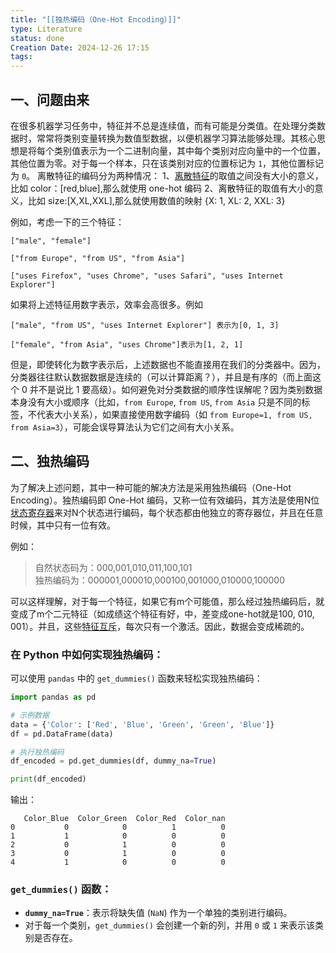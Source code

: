 ```yaml
---
title: "[[独热编码（One-Hot Encoding）]]"
type: Literature
status: done
Creation Date: 2024-12-26 17:15
tags:
---
```

## 一、问题由来
在很多机器学习任务中，特征并不总是连续值，而有可能是分类值。在处理分类数据时，常常将类别变量转换为数值型数据，以便机器学习算法能够处理。其核心思想是将每个类别值表示为一个二进制向量，其中每个类别对应向量中的一个位置，其他位置为零。对于每一个样本，只在该类别对应的位置标记为 `1`，其他位置标记为 `0`。
离散特征的编码分为两种情况：
	1、[离散特征](https://zhida.zhihu.com/search?content_id=118019195&content_type=Article&match_order=2&q=%E7%A6%BB%E6%95%A3%E7%89%B9%E5%BE%81&zhida_source=entity)的取值之间没有大小的意义，比如 color：\[red,blue],那么就使用 one-hot 编码
	2、离散特征的取值有大小的意义，比如 size:\[X,XL,XXL],那么就使用数值的映射 {X: 1, XL: 2, XXL: 3}


例如，考虑一下的三个特征：
```text
["male", "female"]

["from Europe", "from US", "from Asia"]

["uses Firefox", "uses Chrome", "uses Safari", "uses Internet Explorer"]
```
如果将上述特征用数字表示，效率会高很多。例如
```text
["male", "from US", "uses Internet Explorer"] 表示为[0, 1, 3]

["female", "from Asia", "uses Chrome"]表示为[1, 2, 1]
```
但是，即使转化为数字表示后，上述数据也不能直接用在我们的分类器中。因为，分类器往往默认数据数据是连续的（可以计算距离？），并且是有序的（而上面这个 0 并不是说比 1 要高级）。如何避免对分类数据的顺序性误解呢？因为类别数据本身没有大小或顺序（比如，`from Europe`, `from US`, `from Asia` 只是不同的标签，不代表大小关系），如果直接使用数字编码（如 `from Europe=1, from US, from Asia=3`），可能会误导算法认为它们之间有大小关系。
## 二、独热编码
为了解决上述问题，其中一种可能的解决方法是采用独热编码（One-Hot Encoding）。独热编码即 One-Hot 编码，又称一位有效编码，其方法是使用N位[状态寄存器](https://zhida.zhihu.com/search?content_id=118019195&content_type=Article&match_order=1&q=%E7%8A%B6%E6%80%81%E5%AF%84%E5%AD%98%E5%99%A8&zhida_source=entity)来对N个状态进行编码，每个状态都由他独立的寄存器位，并且在任意时候，其中只有一位有效。

例如：
> 自然状态码为：000,001,010,011,100,101  
> 独热编码为：000001,000010,000100,001000,010000,100000

可以这样理解，对于每一个特征，如果它有m个可能值，那么经过独热编码后，就变成了m个二元特征（如成绩这个特征有好，中，差变成one-hot就是100, 010, 001）。并且，这些[特征互斥](https://zhida.zhihu.com/search?content_id=118019195&content_type=Article&match_order=1&q=%E7%89%B9%E5%BE%81%E4%BA%92%E6%96%A5&zhida_source=entity)，每次只有一个激活。因此，数据会变成稀疏的。

### 在 Python 中如何实现独热编码：

可以使用 `pandas` 中的 `get_dummies()` 函数来轻松实现独热编码：
```python
import pandas as pd

# 示例数据
data = {'Color': ['Red', 'Blue', 'Green', 'Green', 'Blue']}
df = pd.DataFrame(data)

# 执行独热编码
df_encoded = pd.get_dummies(df, dummy_na=True)

print(df_encoded)
```
输出：
```shell
   Color_Blue  Color_Green  Color_Red  Color_nan
0           0            0          1          0
1           1            0          0          0
2           0            1          0          0
3           0            1          0          0
4           1            0          0          0
```
### `get_dummies()` 函数：
- **`dummy_na=True`**：表示将缺失值 (`NaN`) 作为一个单独的类别进行编码。
- 对于每一个类别，`get_dummies()` 会创建一个新的列，并用 `0` 或 `1` 来表示该类别是否存在。